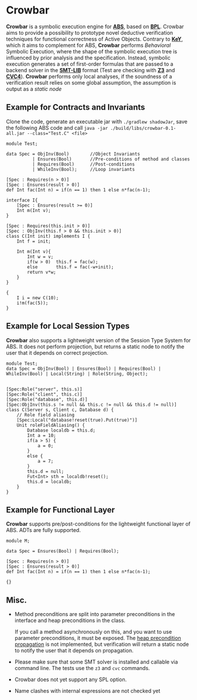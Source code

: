 # Crowbar 

**Crowbar** is a symbolic execution engine for [**ABS**](https://abs-models.org), based on [**BPL**](https://doi.org/10.1007/978-3-030-29026-9_22).
Crowbar aims to provide a possibility to prototype novel deductive verification techniques for 
functional correctness of Active Objects. 
Contrary to [**KeY**](https://www.key-project.org/), which it aims to complement for ABS, **Crowbar** performs *Behavioral* Symbolic Execution, where the shape of the symbolic execution tree is influenced by prior analysis and the specification.
Instead, symbolic execution generates a set of first-order formulas that are passed to a backend solver in the [**SMT-LIB**](http://smtlib.cs.uiowa.edu) format
(Test are checking with [**Z3**](https://github.com/Z3Prover/z3) and [**CVC4**](https://cvc4.github.io/)).
**Crowbar** performs only local analyses, if the soundness of a verification result relies on some global assumption, the assumption is output as a *static node* 


## Example for Contracts and Invariants

Clone the code, generate an executable jar with `./gradlew shadowJar`, save the following ABS code and call `java -jar ./build/libs/crowbar-0.1-all.jar --class="Test.C" <file>`
```
module Test;

data Spec = ObjInv(Bool)        //Object Invariants
          | Ensures(Bool)       //Pre-conditions of method and classes
          | Requires(Bool)      //Post-conditions
          | WhileInv(Bool);     //Loop invariants

[Spec : Requires(n > 0)]
[Spec : Ensures(result > 0)]
def Int fac(Int n) = if(n == 1) then 1 else n*fac(n-1);

interface I{
    [Spec : Ensures(result >= 0)]
    Int m(Int v);
}

[Spec : Requires(this.init > 0)]
[Spec : ObjInv(this.f > 0 && this.init > 0)]
class C(Int init) implements I {
    Int f = init;

    Int m(Int v){
        Int w = v;
        if(w > 0)  this.f = fac(w);
        else       this.f = fac(-w+init);
        return v*w;
    }
}

{
    I i = new C(10);
    i!m(fac(5));
}

```


## Example for Local Session Types
**Crowbar** also supports a lightweight version of the Session Type System for ABS. It does not perform projection, but returns a static node to notify the user that it depends on correct projection.
```
module Test;
data Spec = ObjInv(Bool) | Ensures(Bool) | Requires(Bool) | WhileInv(Bool) | Local(String) | Role(String, Object);


[Spec:Role("server", this.s)]
[Spec:Role("client", this.c)]
[Spec:Role("database", this.d)]
[Spec:ObjInv(this.s != null && this.c != null && this.d != null)]
class C(Server s, Client c, Database d) {
    // Role field aliasing
    [Spec:Local("database!reset(true).Put(true)")]
    Unit roleFieldAliasing() {
        Database localdb = this.d;
        Int a = 10;
        if(a > 5) {
            a = 0;
        }
        else {
            a = 7;
        }
        this.d = null;
        Fut<Int> sth = localdb!reset();
        this.d = localdb;
    }
}
```

## Example for Functional Layer
**Crowbar** supports pre/post-conditions for the lightweight functional layer of ABS. ADTs are fully supported.
```
module M;

data Spec = Ensures(Bool) | Requires(Bool);

[Spec : Requires(n > 0)]
[Spec : Ensures(result > 0)]
def Int fac(Int n) = if(n == 1) then 1 else n*fac(n-1);

{}
```

## Misc.
* Method preconditions are split into parameter preconditions in the interface and heap preconditions in the class.

  If you call a method asynchronously on this, and you want to use parameter preconditions, it must be exposed.
  The [heap precondition propagation](https://doi.org/10.1007/978-3-030-30446-1_3) is not implemented, but verification will return a static node to notify the user that it depends on propagation.
  
* Please make sure that some SMT solver is installed and callable via command line. The tests use the `z3` and `cvc` commands.
* Crowbar does not yet support any SPL option.
* Name clashes with internal expressions are not checked yet